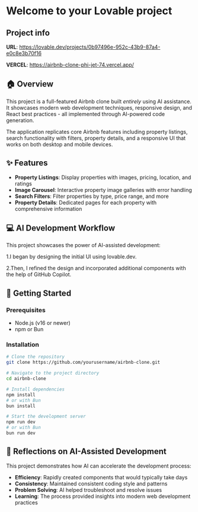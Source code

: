 # Welcome to your Lovable project

## Project info

**URL**: https://lovable.dev/projects/0b97496e-952c-43b9-87a4-e0c8e3b70f16

**VERCEL**: https://airbnb-clone-phi-jet-74.vercel.app/

## 🏠 Overview

This project is a full-featured Airbnb clone built *entirely* using AI assistance. It showcases modern web development techniques, responsive design, and React best practices - all implemented through AI-powered code generation.

The application replicates core Airbnb features including property listings, search functionality with filters, property details, and a responsive UI that works on both desktop and mobile devices.

## ✨ Features

- **Property Listings**: Display properties with images, pricing, location, and ratings
- **Image Carousel**: Interactive property image galleries with error handling
- **Search Filters**: Filter properties by type, price range, and more
- **Property Details**: Dedicated pages for each property with comprehensive information

## 💻 AI Development Workflow
This project showcases the power of AI-assisted development:

1.I began by designing the initial UI using lovable.dev.

2.Then, I refined the design and incorporated additional components with the help of GitHub Copilot.

## 🚀 Getting Started

### Prerequisites

- Node.js (v16 or newer)
- npm or Bun

### Installation

```bash
# Clone the repository
git clone https://github.com/yourusername/airbnb-clone.git

# Navigate to the project directory
cd airbnb-clone

# Install dependencies
npm install
# or with Bun
bun install

# Start the development server
npm run dev
# or with Bun
bun run dev
```

## 💭 Reflections on AI-Assisted Development

This project demonstrates how AI can accelerate the development process:

- **Efficiency**: Rapidly created components that would typically take days
- **Consistency**: Maintained consistent coding style and patterns
- **Problem Solving**: AI helped troubleshoot and resolve issues
- **Learning**: The process provided insights into modern web development practices
